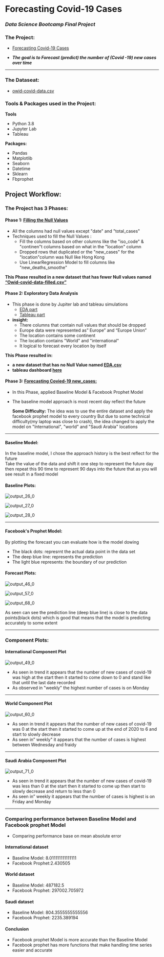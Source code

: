 # Forecasting Covid-19 Cases
### _Data Science Bootcamp Final Project_ 

### The Project:
 - [Forecasting Covid-19 Cases](https://github.com/mesha4545a/Final_Project_-DS-/blob/main/ML_Final/ML_Final.md)
 
 - **_The goal is to Forecast (predict) the number of (Covid -19) new cases over time_**
 ___

### The Dataseat:
- [owid-covid-data.csv](https://www.kaggle.com/tunguz/data-on-covid19-coronavirus?utm_medium=social&utm_campaign=kaggle-dataset-share&utm_source=twitter)

  
### Tools & Packages used in the Project:
**Tools** 

 - Python 3.8
 - Jupyter Lab
 - Tableau
 
**Packages:**

 - Pandas 
 - Matplotlib
 - Seaborn
 - Datetime
 - Sklearn
 - Fbprophet

## Project Workflow:
### The Project has 3 Phases:
#### Phase 1: [Filling the Null Values](https://github.com/mesha4545a/Final_Project_-DS-/blob/main/Null_Fill/Null_Fill.ipynb)  
- All the columns had null values except "date" and "total_cases" 
- Techniques used to fill the Null Values :
  - Fill the columns based on other columns like the "iso_code" & "continen"t columns  based on what in the "location" column
  - Dropped rows that duplicated or the "new_cases" for the "location"column was Null like Hong Kong
  - Use LinearRegression Model to fill columns like "new_deaths_smoothe"
  
**This Phase resulted in a new dataset that has fewer Null values named [“Owid-covid-data-filled.csv”](https://github.com/mesha4545a/Final_Project_-DS-/blob/main/data/Owid-covid-data-filled.csv)**


#### Phase 2: Exploratory Data Analysis 
- This phase is done by Jupiter lab and tableau simulations
  - [EDA part](https://github.com/mesha4545a/Final_Project_-DS-/blob/main/EDA/EDA.md)
  - [Tableau part](https://public.tableau.com/views/EDAVis/Sheet2?:language=en&:display_count=y&publish=yes&:origin=viz_share_link)
- **insight:**
  -  There columns that contain null values that should  be dropped 
  -  Europe data were represented as” Europe” and “Europe Union”
  - The location contains some continent
  - The location contains "World"  and "international" 
  -  It logical to forecast every location by itself 

  
**This Phase resulted in:**
- **a new dataset that has no Null Value named [EDA.csv](https://github.com/mesha4545a/Final_Project_-DS-/blob/main/data/EDA.csv)**
- **tableau dashboard [here](https://public.tableau.com/views/EDAVis/Dashboard1?:language=en&:display_count=y&publish=yes&:origin=viz_share_link)**


#### Phase 3: [Forecasting Covied-19 new_cases:](https://github.com/mesha4545a/Final_Project_-DS-/blob/main/ML_Final/ML_Final.md)
- In this Phase, applied  Baseline Model & Facebook Prophet Model
- The  baseline model approach is most recent day reflect the future 

  **Some Difficulty:**
The idea was to use the entire dataset and apply the facebook prophet model to every country 
But due to some technical difficulty(my laptop was close to crash), the idea changed to  apply the model on 
"International", "world" and "Saudi Arabia" locations
---

#### Baseline Model:
In the baseline model, I chose the approach history is the best reflect for the future  
Take the value of the data and shift it one step to represent the future day then repeat this 90 time to represent 90 days into the future 
that as you will see result in a fixed model
#### Baseline Plots:

![output_26_0](https://user-images.githubusercontent.com/48656800/109050036-04ce8400-76ea-11eb-8f8a-2ff35dd02330.png)


![output_27_0](https://user-images.githubusercontent.com/48656800/109050237-37787c80-76ea-11eb-8460-ec41afa8ed24.png)


![output_28_0](https://user-images.githubusercontent.com/48656800/109050304-4a8b4c80-76ea-11eb-9420-02925b74102d.png)


***

#### Facebook's Prophet Model:
By plotting the forecast you can evaluate how is the model dowing 
- The black dots: represrnt the actual data point in the data set 
- The deep blue line: represents the prediction 
- The light blue represents: the boundary of our prediction

#### Forecast Plots:


![output_46_0](https://user-images.githubusercontent.com/48656800/109053492-d05cc700-76ed-11eb-9bca-3df0035a781b.png)



![output_57_0](https://user-images.githubusercontent.com/48656800/109053543-dfdc1000-76ed-11eb-85e7-d7697d33d756.png)



![output_68_0](https://user-images.githubusercontent.com/48656800/109053622-f6826700-76ed-11eb-8047-095549df75fc.png)



As seen can see the prediction line (deep blue line) is  close to the data points(black dots) which is good that means that the model is predicting accurately to some extent 

***

### Component Plots:

#### International Component Plot


![output_49_0](https://user-images.githubusercontent.com/48656800/109057109-6266ce80-76f2-11eb-921c-497bd5c3a0a3.png)


- As seen in trend it appears that the number of new cases of covid-19 was high at the start  then it started to come down to 0 and stand like that until the last date recorded
- As observed  in "weekly" the highest number of cases is on Monday 

****

#### World Component Plot


![output_60_0](https://user-images.githubusercontent.com/48656800/109058653-4fed9480-76f4-11eb-8f4b-2d34191e0a98.png)


- As seen in trend it appears that the number of new cases of covid-19 was 0 at the start then it started to come up  at the end of 2020 to 6 and start to slowly decrease 
- As seen in” weekly" it appears that the number of cases is highest between Wednesday and fraidy 

***

#### Saudi Arabia Component Plot


![output_71_0](https://user-images.githubusercontent.com/48656800/109059680-8d065680-76f5-11eb-83d2-7772c4f1d7db.png)


- As seen in trend it appears that the number of new cases of covid-19 was less than 0 at the start then it started to come up then  start to slowly decrease  and return to less than 0
- As seen in” weekly it appears that the number of cases is highest is on Friday and Monday 

***

### Comparing performance between Baseline Model and Facebook prophet Model

-  Comparing performance base on  mean absolute error 


 #### International dataset 
 
 - Baseline Model: 8.011111111111111
 - Facebook Prophet:2.430505

#### World dataset 

 - Baseline Model: 487182.5
 - Facebook Prophet: 297002.705972
 
#### Saudi dataset 

 - Baseline Model: 804.3555555555556
 - Facebook Prophet: 2235.389194
 
#### Conclusion 

- Facebook prophet Model is more accurate than the Baseline Model 
- Facebook prophet has more functions that make handling time series easier and accurate
 
    




